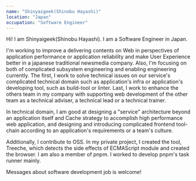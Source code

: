 ```yaml
---
name: "Shinyaigeek(Shinobu Hayashi)"
location: "Japan"
occupation: "Software Engineer"
---
```


Hi! I am Shinyaigeek(Shinobu Hayashi). I am a Software Engineer in Japan.

I'm working to improve a delivering contents on Web in perspectives of application performance or application reliability and make User Experience better in a japanese traditional newsmedia company. Also, I'm focusing on both of complicated subsystem engineering and enabling engineering currently. The first, I work to solve technical issues on our service's complicated technical domain such as application's infra or application's developing tool, such as build-tool or linter. Last, I work to enhance the others team in my company with supporting web development of the other team as a technical adviser, a technical lead or a technical trainer.

In technical domain, I am good at designing a "service" architecture beyond an application itself and Cache strategy to accomplish high performance web application, and designing and introducing complicated frontend tool-chain according to an application's requirements or a team's culture.

Additionally, I contribute to OSS. In my private project, I created the tool, Treeche, which detects the side effects of ECMAScript module and created the browser. I am also a member of pnpm. I worked to develop pnpm's task runner mainly.

Messages about software development job is welcome!